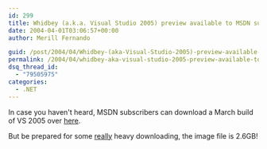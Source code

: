 ```yaml
---
id: 299
title: Whidbey (a.k.a. Visual Studio 2005) preview available to MSDN subscribers
date: 2004-04-01T03:06:57+00:00
author: Merill Fernando

guid: /post/2004/04/Whidbey-(aka-Visual-Studio-2005)-preview-available-to-MSDN-subscribers.aspx
permalink: /2004/04/whidbey-aka-visual-studio-2005-preview-available-to-msdn-subscribers/
dsq_thread_id:
  - "79505975"
categories:
  - .NET
---
```

<body xmlns="http://www.w3.org/1999/xhtml">
    <div class="Section1">
        <p>
            In case you haven't heard, MSDN subscribers can download a March build of VS 2005
            over <a href="http://msdn.microsoft.com/subscriptions/downloads/default.aspx">here</a>.
        </p>
        <p>
            But be prepared for some <u>really</u> heavy downloading, the image file is 2.6GB!
        </p>
    </div>
</body>